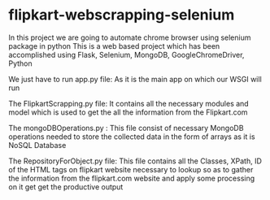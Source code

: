 # flipkart-webscrapping-selenium

In this project we are going to automate chrome browser using selenium package in python
This is a web based project which has been accomplished using Flask, Selenium, MongoDB, GoogleChromeDriver, Python

We just have to run app.py file:
  As it is the main app on which our WSGI will run

The FlipkartScrapping.py file:
  It contains all the necessary modules and model which is used to get the all the information from the Flipkart.com
 
The mongoDBOperations.py :
  This file consist of necessary MongoDB operations needed to store the collected data
  in the form of arrays as it is NoSQL Database

The RepositoryForObject.py file:
  This file contains all the Classes, XPath, ID of the HTML tags on flipkart website necessary to lookup so as to 
  gather the information from the flipkart.com website and apply some processing on it get get the productive output
